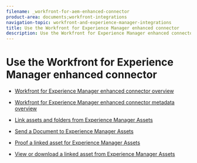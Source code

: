 ```yaml
---
filename: _workfront-for-aem-enhanced-connector
product-area: documents;workfront-integrations
navigation-topic: workfront-and-experience-manager-integrations
title: Use the Workfront for Experience Manager enhanced connector
description: Use the Workfront for Experience Manager enhanced connector
---
```


# Use the Workfront for Experience Manager enhanced connector

* [Workfront for Experience Manager enhanced connector overview](../../../documents/workfront-and-experience-manager-integrations/workfront-for-experience-manager-enhanced-connector/workfront-aem-enhanced-connector-overview.md) 
* [Workfront for Experience Manager enhanced connector metadata overview](../../../documents/workfront-and-experience-manager-integrations/workfront-for-experience-manager-enhanced-connector/enhanced-connector-metadata-overview.md) 
* [Link assets and folders from Experience Manager Assets](../../../documents/workfront-and-experience-manager-integrations/workfront-for-experience-manager-enhanced-connector/enhanced-connector-link-assets.md) 
* [Send a Document to Experience Manager Assets](../../../documents/workfront-and-experience-manager-integrations/workfront-for-experience-manager-enhanced-connector/enhanced-connector-send-document.md) 
* [Proof a linked asset for Experience Manager Assets](../../../documents/workfront-and-experience-manager-integrations/workfront-for-experience-manager-enhanced-connector/enhanced-connector-proof-asset.md) 
* [View or download a linked asset from Experience Manager Assets](../../../documents/workfront-and-experience-manager-integrations/workfront-for-experience-manager-enhanced-connector/enhanced-connector-view-download-asset.md)

  <!--
  Sync comments between Workfront and Experience Manager Assets
  -->

